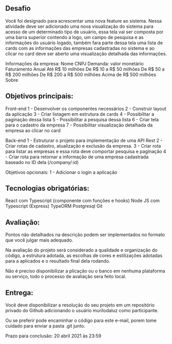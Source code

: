 ## Desafio
  Você foi designado para acrescentar uma nova feature ao sistema. Nessa atividade deve ser adicionado uma nova visualização do sistema para acesso de um determinado tipo de usuário, essa tela vai ser composta por uma barra superior contendo a logo, um campo de pesquisa e as informações do usuário logado, também fara parte dessa tela uma lista de cards com as informações das empresas cadastradas no sistema e ao clicar no card deve ser aberto uma visualização detalhada das informações.


  Informações da empresa:
  Nome
  CNPJ
  Demanda: valor monetário
  Faturamento Anual
    Até R$ 10 milhões
    De R$ 10 a R$ 50 milhões
    De R$ 50 a R$ 200 milhões
    De R$ 200 a R$ 500 milhões
    Acima de  R$ 500 milhões
  Sobre
  
## Objetivos principais:

  Front-end
    1 - Desenvolver os componentes necessários
    2 - Construir layout da aplicação
    3 - Criar listagem em estrutura de cards
    4 - Possibilitar a paginação dessa lista
    5 - Possibilitar a pesquisa dessa lista
    6 - Criar tela para o cadastro da empresa
    7 - Possibilitar visualização detalhada da empresa ao clicar no card

  Back-end
    1 - Estruturar o projeto para implementação de uma API Rest
    2 - Criar rotas de cadastro, atualização e exclusão da empresa.
    3 - Criar rota para listar as empresas e essa rota deve comportar pesquisa e paginação
    4 - Criar rota para retornar a informação de uma empresa cadastrada baseado no ID dela (/company/:id)

  Objetivos opcionais:
    1 - Adicionar o login a aplicação

## Tecnologias obrigatórias:

  React com Typescript (componente com funções e hooks)
  Node JS com Typescript (Express)
  TypeORM
  Postgresql
  Git

## Avaliação:

  Pontos não detalhados na descrição podem ser implementados no formato que você julgar mais adequado.

  Na avaliação do projeto será considerado a qualidade e organização do código, a estrutura adotada, as escolhas de cores e estilizações adotadas para a aplicados e o resultado final dela rodando.

  Não é preciso disponibilizar a plicação ou o banco em nenhuma plataforma ou serviço, todo o processo de avaliação sera feito local. 

## Entrega:

  Você deve disponibilizar a resolução do seu projeto em um repositório privado do Github adicionando o usuário murilodaluz como participante. 

  Ou se preferir pode encaminhar o código para este e-mail, porem tome cuidado para enviar a pasta .git junto. 

  Prazo para conclusão: 20 abril 2021 às 23:59